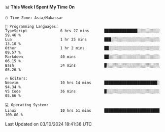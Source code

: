 <!--START_SECTION:waka-->
📊 **This Week I Spent My Time On** 

```text
🕑︎ Time Zone: Asia/Makassar

💬 Programming Languages: 
TypeScript               6 hrs 27 mins       ███████████████░░░░░░░░░░   59.46 % 
Lua                      1 hr 25 mins        ███░░░░░░░░░░░░░░░░░░░░░░   13.10 % 
Other                    1 hr 2 mins         ██░░░░░░░░░░░░░░░░░░░░░░░   09.57 % 
Markdown                 40 mins             ██░░░░░░░░░░░░░░░░░░░░░░░   06.15 % 
Bash                     34 mins             █░░░░░░░░░░░░░░░░░░░░░░░░   05.26 % 

🔥 Editors: 
Neovim                   10 hrs 14 mins      ████████████████████████░   94.34 % 
VS Code                  36 mins             █░░░░░░░░░░░░░░░░░░░░░░░░   05.66 % 

💻 Operating System: 
Linux                    10 hrs 51 mins      █████████████████████████   100.00 % 
```


 Last Updated on 03/10/2024 18:41:38 UTC
<!--END_SECTION:waka-->
